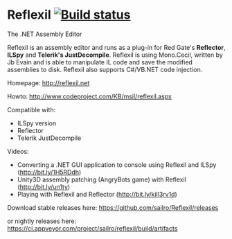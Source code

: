 Reflexil [![Build status](https://ci.appveyor.com/api/projects/status/4gei05fyuj59feei?svg=true)](https://ci.appveyor.com/project/sailro/reflexil)
========

The .NET Assembly Editor

Reflexil is an assembly editor and runs as a plug-in for Red Gate's **Reflector**, **ILSpy** and **Telerik's JustDecompile**. Reflexil is using Mono.Cecil, written by Jb Evain and is able to manipulate IL code and save the modified assemblies to disk. Reflexil also supports C#/VB.NET code injection.

Homepage: http://reflexil.net

Howto: http://www.codeproject.com/KB/msil/reflexil.aspx

Compatible with:
- ILSpy version
- Reflector
- Telerik JustDecompile

Videos:
- Converting a .NET GUI application to console using Reflexil and ILSpy (http://bit.ly/1H5RDdh)
- Unity3D assembly patching (AngryBots game) with Reflexil  (http://bit.ly/un1ty)
- Playing with Reflexil and Reflector (http://bit.ly/kill3rv1d) 

Download stable releases here: https://github.com/sailro/Reflexil/releases

or nightly releases here: https://ci.appveyor.com/project/sailro/reflexil/build/artifacts
